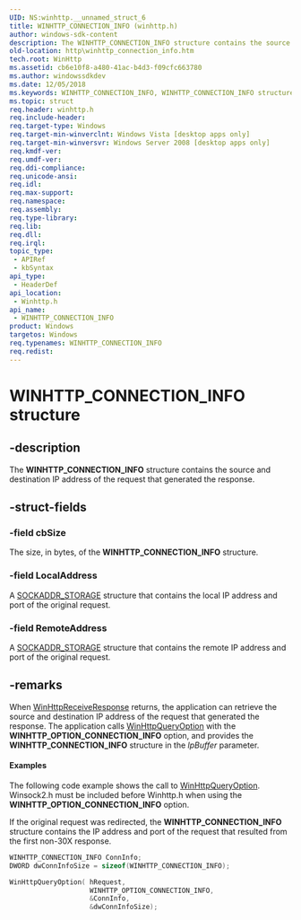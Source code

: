 ```yaml
---
UID: NS:winhttp.__unnamed_struct_6
title: WINHTTP_CONNECTION_INFO (winhttp.h)
author: windows-sdk-content
description: The WINHTTP_CONNECTION_INFO structure contains the source and destination IP address of the request that generated the response.
old-location: http\winhttp_connection_info.htm
tech.root: WinHttp
ms.assetid: cb6e10f8-a480-41ac-b4d3-f09cfc663780
ms.author: windowssdkdev
ms.date: 12/05/2018
ms.keywords: WINHTTP_CONNECTION_INFO, WINHTTP_CONNECTION_INFO structure [HTTP], http.winhttp_connection_info, winhttp/WINHTTP_CONNECTION_INFO
ms.topic: struct
req.header: winhttp.h
req.include-header: 
req.target-type: Windows
req.target-min-winverclnt: Windows Vista [desktop apps only]
req.target-min-winversvr: Windows Server 2008 [desktop apps only]
req.kmdf-ver: 
req.umdf-ver: 
req.ddi-compliance: 
req.unicode-ansi: 
req.idl: 
req.max-support: 
req.namespace: 
req.assembly: 
req.type-library: 
req.lib: 
req.dll: 
req.irql: 
topic_type:
 - APIRef
 - kbSyntax
api_type:
 - HeaderDef
api_location:
 - Winhttp.h
api_name:
 - WINHTTP_CONNECTION_INFO
product: Windows
targetos: Windows
req.typenames: WINHTTP_CONNECTION_INFO
req.redist: 
---
```


# WINHTTP_CONNECTION_INFO structure


## -description


The <b>WINHTTP_CONNECTION_INFO</b> structure contains the source and destination IP address of the request that generated the response.


## -struct-fields




### -field cbSize

The size, in bytes, of the <b>WINHTTP_CONNECTION_INFO</b> structure.


### -field LocalAddress

A <a href="https://msdn.microsoft.com/dfd84b91-0a94-4fe6-b8d2-18562afb9c24">SOCKADDR_STORAGE</a> structure that contains the local IP address and port of the original request.


### -field RemoteAddress

A <a href="https://msdn.microsoft.com/dfd84b91-0a94-4fe6-b8d2-18562afb9c24">SOCKADDR_STORAGE</a> structure that contains the remote IP address and port of the original request.


## -remarks



When <a href="https://msdn.microsoft.com/0b79e73b-9f6a-42eb-9108-1ba142ad7c48">WinHttpReceiveResponse</a> returns, the application can retrieve the source and destination IP address of the request that generated the response. The application calls <a href="https://msdn.microsoft.com/47973eab-de70-47bf-9713-97b87a500cfa">WinHttpQueryOption</a> with the <b>WINHTTP_OPTION_CONNECTION_INFO</b> option, and provides the <b>WINHTTP_CONNECTION_INFO</b> structure in the <i>lpBuffer</i> parameter.


#### Examples

The following code example shows the call to <a href="https://msdn.microsoft.com/47973eab-de70-47bf-9713-97b87a500cfa">WinHttpQueryOption</a>. Winsock2.h must be included before Winhttp.h when using the <b>WINHTTP_OPTION_CONNECTION_INFO</b> option.

If the original request was redirected, the <b>WINHTTP_CONNECTION_INFO</b> structure contains the IP address and port of the request that resulted from the first non-30X response.


```cpp
WINHTTP_CONNECTION_INFO ConnInfo;
DWORD dwConnInfoSize = sizeof(WINHTTP_CONNECTION_INFO);

WinHttpQueryOption( hRequest,
                    WINHTTP_OPTION_CONNECTION_INFO,
                    &ConnInfo,
                    &dwConnInfoSize);

```




